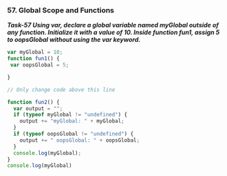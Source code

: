 ### 57. Global Scope and Functions

***Task-57 Using var, declare a global variable named myGlobal outside of any function. Initialize it with a value of 10.
Inside function fun1, assign 5 to oopsGlobal without using the var keyword.***
```js
var myGlobal = 10;
function fun1() {
 var oopsGlobal = 5;

}

// Only change code above this line

function fun2() {
  var output = "";
  if (typeof myGlobal != "undefined") {
    output += "myGlobal: " + myGlobal;
  }
  if (typeof oopsGlobal != "undefined") {
    output += " oopsGlobal: " + oopsGlobal;
  }
  console.log(myGlobal);
}
console.log(myGlobal)
